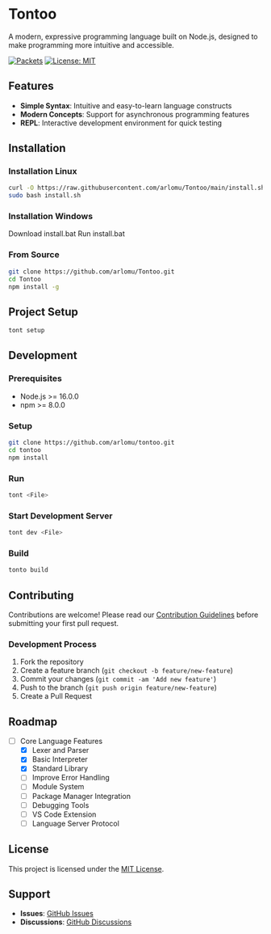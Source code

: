 # Tontoo

A modern, expressive programming language built on Node.js, designed to make programming more intuitive and accessible.

[![Packets](https://img.shields.io/badge/Tontoo-Packets-brightgreen)](https://github.com/arlomu/tontoo-packet)
[![License: MIT](https://img.shields.io/badge/License-MIT-yellow.svg)](https://opensource.org/licenses/MIT)

## Features

- **Simple Syntax**: Intuitive and easy-to-learn language constructs
- **Modern Concepts**: Support for asynchronous programming features
- **REPL**: Interactive development environment for quick testing

## Installation

### Installation Linux
```bash
curl -O https://raw.githubusercontent.com/arlomu/Tontoo/main/install.sh
sudo bash install.sh
```

### Installation Windows
Download install.bat
Run install.bat

### From Source
```bash
git clone https://github.com/arlomu/Tontoo.git
cd Tontoo
npm install -g
```

## Project Setup

```bash
tont setup
```

## Development

### Prerequisites
- Node.js >= 16.0.0
- npm >= 8.0.0

### Setup
```bash
git clone https://github.com/arlomu/tontoo.git
cd tontoo
npm install
```

### Run
```bash
tont <File>
```

### Start Development Server
```bash
tont dev <File>
```

### Build
```bash
tonto build
```

## Contributing

Contributions are welcome! Please read our [Contribution Guidelines](CONTRIBUTING.md) before submitting your first pull request.

### Development Process
1. Fork the repository
2. Create a feature branch (`git checkout -b feature/new-feature`)
3. Commit your changes (`git commit -am 'Add new feature'`)
4. Push to the branch (`git push origin feature/new-feature`)
5. Create a Pull Request

## Roadmap

- [ ] Core Language Features
  - [x] Lexer and Parser
  - [x] Basic Interpreter
  - [x] Standard Library
  - [ ] Improve Error Handling
  - [ ] Module System
  - [ ] Package Manager Integration
  - [ ] Debugging Tools
  - [ ] VS Code Extension
  - [ ] Language Server Protocol

## License

This project is licensed under the [MIT License](LICENSE).

## Support

- **Issues**: [GitHub Issues](https://github.com/arlomu/Tontoo/issues)
- **Discussions**: [GitHub Discussions](https://github.com/arlomu/Tontoo/discussions)
